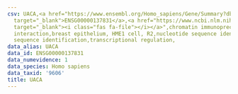 ```yaml
---
csv: UACA,<a href="https://www.ensembl.org/Homo_sapiens/Gene/Summary?db=core;g=ENSG00000137831"
  target="_blank">ENSG00000137831</a>,<a href="https://www.ncbi.nlm.nih.gov/pubmed/22863008"
  target="_blank"><i class="fas fa-file"></i></a>",chromatin immunoprecipitation assay,direct
  interaction,breast epithelium, HME1 cell, R2,nucleotide sequence identification,nucleotide
  sequence identification,transcriptional regulation,
data_alias: UACA
data_id: ENSG00000137831
data_numevidence: 1
data_species: Homo sapiens
data_taxid: '9606'
title: UACA
---
```

